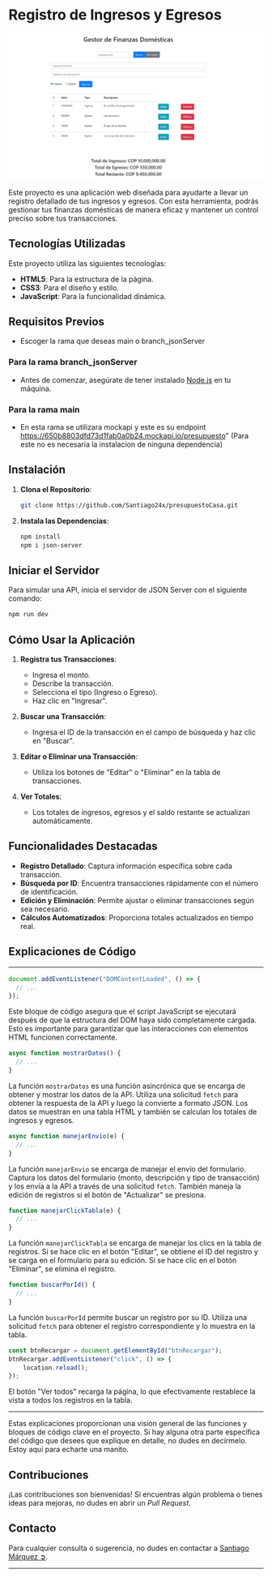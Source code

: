 


# Registro de Ingresos y Egresos

![Registro de Ingresos y Egresos](Interfaz.JPG)

Este proyecto es una aplicación web diseñada para ayudarte a llevar un registro detallado de tus ingresos y egresos. Con esta herramienta, podrás gestionar tus finanzas domésticas de manera eficaz y mantener un control preciso sobre tus transacciones.

## Tecnologías Utilizadas

Este proyecto utiliza las siguientes tecnologías:

- **HTML5**: Para la estructura de la página.
- **CSS3**: Para el diseño y estilo.
- **JavaScript**: Para la funcionalidad dinámica.

## Requisitos Previos
- Escoger la rama que deseas main o branch_jsonServer

### Para la rama branch_jsonServer
- Antes de comenzar, asegúrate de tener instalado [Node.js](https://nodejs.org) en tu máquina.

### Para la rama main
-  En esta rama se utilizara mockapi y este es su endpoint https://650b8803dfd73d1fab0a0b24.mockapi.io/presupuesto" (Para este no es necesaria la instalacion de ninguna dependencia)

## Instalación

1. **Clona el Repositorio**:

    ```bash
    git clone https://github.com/Santiago24x/presupuestoCasa.git
    ```

2. **Instala las Dependencias**:

    ```bash
    npm install
    npm i json-server
    ```

## Iniciar el Servidor

Para simular una API, inicia el servidor de JSON Server con el siguiente comando:

```bash
npm run dev
```

## Cómo Usar la Aplicación

1. **Registra tus Transacciones**:

   - Ingresa el monto.
   - Describe la transacción.
   - Selecciona el tipo (Ingreso o Egreso).
   - Haz clic en "Ingresar".

2. **Buscar una Transacción**:

   - Ingresa el ID de la transacción en el campo de búsqueda y haz clic en "Buscar".

3. **Editar o Eliminar una Transacción**:

   - Utiliza los botones de "Editar" o "Eliminar" en la tabla de transacciones.

4. **Ver Totales**:

   - Los totales de ingresos, egresos y el saldo restante se actualizan automáticamente.

## Funcionalidades Destacadas

- **Registro Detallado**: Captura información específica sobre cada transacción.
- **Búsqueda por ID**: Encuentra transacciones rápidamente con el número de identificación.
- **Edición y Eliminación**: Permite ajustar o eliminar transacciones según sea necesario.
- **Cálculos Automatizados**: Proporciona totales actualizados en tiempo real.

## Explicaciones de Código


---

```javascript
document.addEventListener("DOMContentLoaded", () => {
  // ...
});
```

Este bloque de código asegura que el script JavaScript se ejecutará después de que la estructura del DOM haya sido completamente cargada. Esto es importante para garantizar que las interacciones con elementos HTML funcionen correctamente.

```javascript
async function mostrarDatos() {
  // ...
}
```

La función `mostrarDatos` es una función asincrónica que se encarga de obtener y mostrar los datos de la API. Utiliza una solicitud `fetch` para obtener la respuesta de la API y luego la convierte a formato JSON. Los datos se muestran en una tabla HTML y también se calculan los totales de ingresos y egresos.

```javascript
async function manejarEnvio(e) {
  // ...
}
```

La función `manejarEnvio` se encarga de manejar el envío del formulario. Captura los datos del formulario (monto, descripción y tipo de transacción) y los envía a la API a través de una solicitud `fetch`. También maneja la edición de registros si el botón de "Actualizar" se presiona.

```javascript
function manejarClickTabla(e) {
  // ...
}
```

La función `manejarClickTabla` se encarga de manejar los clics en la tabla de registros. Si se hace clic en el botón "Editar", se obtiene el ID del registro y se carga en el formulario para su edición. Si se hace clic en el botón "Eliminar", se elimina el registro.

```javascript
function buscarPorId() {
  // ...
}
```

La función `buscarPorId` permite buscar un registro por su ID. Utiliza una solicitud `fetch` para obtener el registro correspondiente y lo muestra en la tabla.

```javascript
const btnRecargar = document.getElementById("btnRecargar");
btnRecargar.addEventListener("click", () => {
    location.reload();
});
```

El botón "Ver todos" recarga la página, lo que efectivamente restablece la vista a todos los registros en la tabla.

---

Estas explicaciones proporcionan una visión general de las funciones y bloques de código clave en el proyecto. Si hay alguna otra parte específica del código que desees que explique en detalle, no dudes en decírmelo. Estoy aquí para echarte una manito.

## Contribuciones

¡Las contribuciones son bienvenidas! Si encuentras algún problema o tienes ideas para mejoras, no dudes en abrir un *Pull Request*.

## Contacto

Para cualquier consulta o sugerencia, no dudes en contactar a [Santiago Márquez ➲](santiagomarquez.it@gmail.com).

---